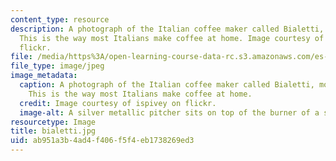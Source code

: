 ```yaml
---
content_type: resource
description: A photograph of the Italian coffee maker called Bialetti, moka or caffettiera.
  This is the way most Italians make coffee at home. Image courtesy of ispivey on
  flickr.
file: /media/https%3A/open-learning-course-data-rc.s3.amazonaws.com/es-s41-speak-italian-with-your-mouth-full-spring-2012/ab951a3b4ad4f406f5f4eb1738269ed3_bialetti.jpg
file_type: image/jpeg
image_metadata:
  caption: A photograph of the Italian coffee maker called Bialetti, moka or caffettiera.
    This is the way most Italians make coffee at home.
  credit: Image courtesy of ispivey on flickr.
  image-alt: A silver metallic pitcher sits on top of the burner of a stove.
resourcetype: Image
title: bialetti.jpg
uid: ab951a3b-4ad4-f406-f5f4-eb1738269ed3
---
```

